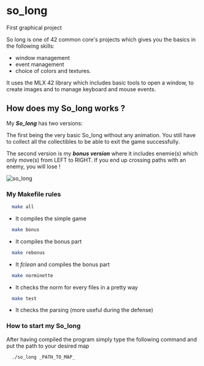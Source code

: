 # so_long
First graphical project

So long is one of 42 common core's projects which gives you the basics in the following skills:
- window management
- event management
- choice of colors and textures.

It uses the MLX 42 library which includes basic tools to open a window, to create images and to manage keyboard and mouse events.

## How does my So_long works ?

My ***So_long*** has two versions:

The first being the very basic So_long without any animation. You still have to collect all the collectibles to be able to exit the game successfully.

The second version is my **_bonus version_** where it includes enemie(s) which only move(s) from LEFT to RIGHT. If you end up crossing paths with an enemy, you will lose !

![so_long](https://github.com/hanmpark/so_long/blob/master/github_so_long.gif)

### My Makefile rules

```bash
  make all
```
- It compiles the simple game

```bash
  make bonus
```
- It compiles the bonus part

```bash
  make rebonus
```
- It _fclean_ and compiles the bonus part

```bash
  make norminette
```
- It checks the norm for every files in a pretty way

```bash
  make test
```
- It checks the parsing (more useful during the defense)

### How to start my So_long
After having compiled the program simply type the following command and put the path to your desired map
```bash
  ./so_long _PATH_TO_MAP_
```
